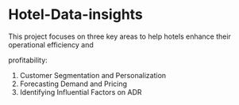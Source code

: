 # Hotel-Data-insights
This project focuses on three key areas to help hotels enhance their operational efficiency and 

profitability:

1. Customer Segmentation and Personalization
2. Forecasting Demand and Pricing
3. Identifying Influential Factors on ADR
